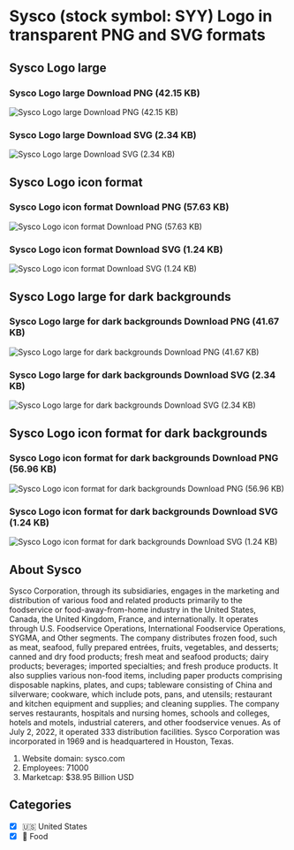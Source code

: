 # Sysco (stock symbol: SYY) Logo in transparent PNG and SVG formats

## Sysco Logo large

### Sysco Logo large Download PNG (42.15 KB)

![Sysco Logo large Download PNG (42.15 KB)](/img/orig/SYY_BIG-3ab23a28.png)

### Sysco Logo large Download SVG (2.34 KB)

![Sysco Logo large Download SVG (2.34 KB)](/img/orig/SYY_BIG-5ef38b8a.svg)

## Sysco Logo icon format

### Sysco Logo icon format Download PNG (57.63 KB)

![Sysco Logo icon format Download PNG (57.63 KB)](/img/orig/SYY-ba9b2954.png)

### Sysco Logo icon format Download SVG (1.24 KB)

![Sysco Logo icon format Download SVG (1.24 KB)](/img/orig/SYY-93563442.svg)

## Sysco Logo large for dark backgrounds

### Sysco Logo large for dark backgrounds Download PNG (41.67 KB)

![Sysco Logo large for dark backgrounds Download PNG (41.67 KB)](/img/orig/SYY_BIG.D-97f5bb26.png)

### Sysco Logo large for dark backgrounds Download SVG (2.34 KB)

![Sysco Logo large for dark backgrounds Download SVG (2.34 KB)](/img/orig/SYY_BIG.D-dcdd2f1a.svg)

## Sysco Logo icon format for dark backgrounds

### Sysco Logo icon format for dark backgrounds Download PNG (56.96 KB)

![Sysco Logo icon format for dark backgrounds Download PNG (56.96 KB)](/img/orig/SYY.D-784c5331.png)

### Sysco Logo icon format for dark backgrounds Download SVG (1.24 KB)

![Sysco Logo icon format for dark backgrounds Download SVG (1.24 KB)](/img/orig/SYY.D-d2097c4a.svg)

## About Sysco

Sysco Corporation, through its subsidiaries, engages in the marketing and distribution of various food and related products primarily to the foodservice or food-away-from-home industry in the United States, Canada, the United Kingdom, France, and internationally. It operates through U.S. Foodservice Operations, International Foodservice Operations, SYGMA, and Other segments. The company distributes frozen food, such as meat, seafood, fully prepared entrées, fruits, vegetables, and desserts; canned and dry food products; fresh meat and seafood products; dairy products; beverages; imported specialties; and fresh produce products. It also supplies various non-food items, including paper products comprising disposable napkins, plates, and cups; tableware consisting of China and silverware; cookware, which include pots, pans, and utensils; restaurant and kitchen equipment and supplies; and cleaning supplies. The company serves restaurants, hospitals and nursing homes, schools and colleges, hotels and motels, industrial caterers, and other foodservice venues. As of July 2, 2022, it operated 333 distribution facilities. Sysco Corporation was incorporated in 1969 and is headquartered in Houston, Texas.

1. Website domain: sysco.com
2. Employees: 71000
3. Marketcap: $38.95 Billion USD


## Categories
- [x] 🇺🇸 United States
- [x] 🍴 Food
